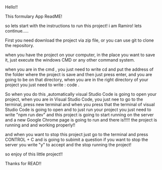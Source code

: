 Hello!!

This formulary App ReadME!

so lets start with the instructions to run this project! i am Ramiro! lets continue.....

First you need download the project via zip file, or you can use git to clone the repository.

when you have the project on your computer, in the place you want to save it, just execute the windows CMD or any other command system.

when you are in the cmd , you just need to write cd and put the address of the folder where the project is save and then just press enter, and you are going to be on that directory, when you are in the right directory of your project you just need to write : code .

So when you do this ,automatically visual Studio Code is going to open your project, when you are in Visual Studio Code, you just nee to go to the terminal, press new terminal and when you press that the terminal of visual Studio Code is going to open and to just run your project you just need to write "npm run dev" and this project is going to start running on the server and a new Google Chrome page is going to run and there is!!!!! the project is running and and working properly!!

and when you want to stop this project just go to the terminal and press CONTROL + C and is going to subimit a question if you want to stop the server you write "y" to accept and the stop running the project!

so enjoy of this little project!!

Thanks for READ!!

